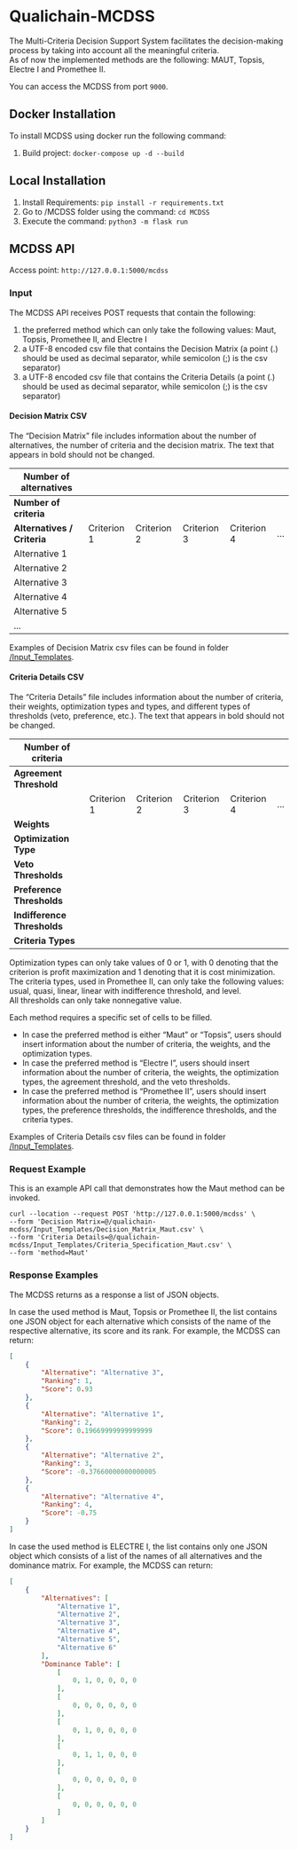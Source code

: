 # Qualichain-MCDSS

The Multi-Criteria Decision Support System facilitates the decision-making process by taking into account all the meaningful criteria.  
As of now the implemented methods are the following: MAUT, Topsis, Electre I and Promethee II.

You can access the MCDSS from port `9000`.

## Docker Installation

To install MCDSS using docker run the following command:

1. Build project: `docker-compose up -d --build`

## Local Installation

1. Install Requirements: `pip install -r requirements.txt`
2. Go to /MCDSS folder using the command: `cd MCDSS`
3. Execute the command: `python3 -m flask run`

## MCDSS API 

Access point: `http://127.0.0.1:5000/mcdss`

### Input

The MCDSS API receives POST requests that contain the following:
1.	the preferred method which can only take the following values: Maut, Topsis, Promethee II, and Electre I
2.	a UTF-8 encoded csv file that contains the Decision Matrix (a point (.) should be used as decimal separator, while semicolon (;) is the csv separator)
3.	a UTF-8 encoded csv file that contains the Criteria Details (a point (.) should be used as decimal separator, while semicolon (;) is the csv separator)

#### Decision Matrix CSV

The “Decision Matrix” file includes information about the number of alternatives, the number of criteria and the decision matrix. 
The text that appears in bold should not be changed.

|**Number of alternatives**||||||
|----|----|----|----|----|----|
|**Number of criteria**||||||
|**Alternatives / Criteria**|Criterion 1|Criterion 2|Criterion 3|Criterion 4|...|
|Alternative 1||||||
|Alternative 2||||||
|Alternative 3||||||
|Alternative 4||||||
|Alternative 5||||||
|...||||||

Examples of Decision Matrix csv files can be found in folder [/Input_Templates](https://gitlab.epu.ntua.gr/qualichain/qualichain-mcdss/-/tree/master/Input_Templates).

#### Criteria Details CSV

The “Criteria Details” file includes information about the number of criteria, their weights, optimization types and types, and different types of thresholds (veto, preference, etc.). 
The text that appears in bold should not be changed.

|**Number of criteria**||||||
|----|----|----|----|----|----|
|**Agreement Threshold**||||||
||Criterion 1|Criterion 2|Criterion 3|Criterion 4|...|
|**Weights**||||||
|**Optimization Type**||||||
|**Veto Thresholds**||||||
|**Preference Thresholds**||||||
|**Indifference Thresholds**||||||
|**Criteria Types**||||||

Optimization types can only take values of 0 or 1, with 0 denoting that the criterion is profit maximization and 1 denoting that it is cost minimization.  
The criteria types, used in Promethee II, can only take the following values: usual, quasi, linear, linear with indifference threshold, and level.  
All thresholds can only take nonnegative value.

Each method requires a specific set of cells to be filled.
*	In case the preferred method is either “Maut” or “Topsis”, users should insert information about the number of criteria, the weights, and the optimization types.
*	In case the preferred method is “Electre I”, users should insert information about the number of criteria, the weights, the optimization types, the agreement threshold, and the veto thresholds.
*	In case the preferred method is “Promethee II”, users should insert information about the number of criteria, the weights, the optimization types, the preference thresholds, the indifference thresholds, and the criteria types.

Examples of Criteria Details csv files can be found in folder [/Input_Templates](https://gitlab.epu.ntua.gr/qualichain/qualichain-mcdss/-/tree/master/Input_Templates).

### Request Example

This is an example API call that demonstrates how the Maut method can be invoked.

```curl
curl --location --request POST 'http://127.0.0.1:5000/mcdss' \
--form 'Decision Matrix=@/qualichain-mcdss/Input_Templates/Decision_Matrix_Maut.csv' \
--form 'Criteria Details=@/qualichain-mcdss/Input_Templates/Criteria_Specification_Maut.csv' \
--form 'method=Maut'
```

### Response Examples

The MCDSS returns as a response a list of JSON objects. 

In case the used method is Maut, Topsis or Promethee II, the list contains one JSON object for each alternative which consists of the name of the respective 
alternative, its score and its rank. For example, the MCDSS can return:

```json
[
    {
        "Alternative": "Alternative 3",
        "Ranking": 1,
        "Score": 0.93
    },
    {
        "Alternative": "Alternative 1",
        "Ranking": 2,
        "Score": 0.19669999999999999
    },
    {
        "Alternative": "Alternative 2",
        "Ranking": 3,
        "Score": -0.37660000000000005
    },
    {
        "Alternative": "Alternative 4",
        "Ranking": 4,
        "Score": -0.75
    }
]
```

In case the used method is ELECTRE I, the list contains only one JSON object which consists of a list of the names of all alternatives and the dominance matrix. 
For example, the MCDSS can return:

```json
[
    {
        "Alternatives": [
            "Alternative 1",
            "Alternative 2",
            "Alternative 3",
            "Alternative 4",
            "Alternative 5",
            "Alternative 6"
        ],
        "Dominance Table": [
            [
                0, 1, 0, 0, 0, 0
            ],
            [
                0, 0, 0, 0, 0, 0
            ],
            [
                0, 1, 0, 0, 0, 0
            ],
            [
                0, 1, 1, 0, 0, 0
            ],
            [
                0, 0, 0, 0, 0, 0
            ],
            [
                0, 0, 0, 0, 0, 0
            ]
        ]
    }
]
```